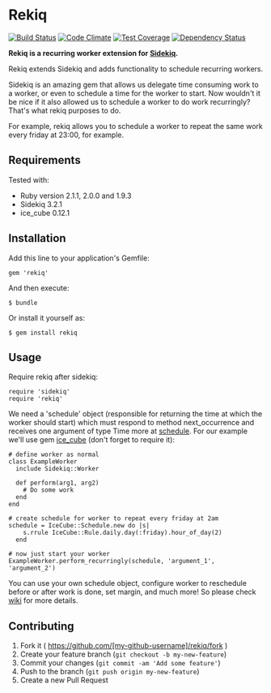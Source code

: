# Rekiq

[![Build Status](https://travis-ci.org/junhanamaki/rekiq.svg?branch=master)](https://travis-ci.org/junhanamaki/rekiq)
[![Code Climate](https://codeclimate.com/github/junhanamaki/rekiq.png)](https://codeclimate.com/github/junhanamaki/rekiq)
[![Test Coverage](https://codeclimate.com/github/junhanamaki/rekiq/coverage.png)](https://codeclimate.com/github/junhanamaki/rekiq)
[![Dependency Status](https://gemnasium.com/junhanamaki/rekiq.svg)](https://gemnasium.com/junhanamaki/rekiq)

**Rekiq is a recurring worker extension for
[Sidekiq](https://github.com/mperham/sidekiq).**

Rekiq extends Sidekiq and adds functionality to schedule recurring workers.

Sidekiq is an amazing gem that allows us delegate time consuming work to a
worker, or even to schedule a time for the worker to start. Now wouldn't it be
nice if it also allowed us to schedule a worker to do work recurringly? That's
what rekiq purposes to do.

For example, rekiq allows you to schedule a worker to repeat the same
work every friday at 23:00, for example.

## Requirements

Tested with:

  * Ruby version 2.1.1, 2.0.0 and 1.9.3
  * Sidekiq 3.2.1
  * ice_cube 0.12.1

## Installation

Add this line to your application's Gemfile:

    gem 'rekiq'

And then execute:

    $ bundle

Or install it yourself as:

    $ gem install rekiq

## Usage

Require rekiq after sidekiq:

    require 'sidekiq'
    require 'rekiq'

We need a 'schedule' object (responsible for returning the time at which the
worker should start) which must respond to method next_occurrence and
receives one argument of type Time more at [schedule](). For our example we'll use gem
[ice_cube](https://github.com/seejohnrun/ice_cube) (don't forget to require it):

    # define worker as normal
    class ExampleWorker
      include Sidekiq::Worker

      def perform(arg1, arg2)
        # Do some work
      end
    end

    # create schedule for worker to repeat every friday at 2am
    schedule = IceCube::Schedule.new do |s|
        s.rrule IceCube::Rule.daily.day(:friday).hour_of_day(2)
      end

    # now just start your worker
    ExampleWorker.perform_recurringly(schedule, 'argument_1', 'argument_2')

You can use your own schedule object, configure worker to reschedule before or
after work is done, set margin, and much more! So please check
[wiki](https://github.com/junhanamaki/rekiq/wiki) for more details.

## Contributing

1. Fork it ( https://github.com/[my-github-username]/rekiq/fork )
2. Create your feature branch (`git checkout -b my-new-feature`)
3. Commit your changes (`git commit -am 'Add some feature'`)
4. Push to the branch (`git push origin my-new-feature`)
5. Create a new Pull Request
